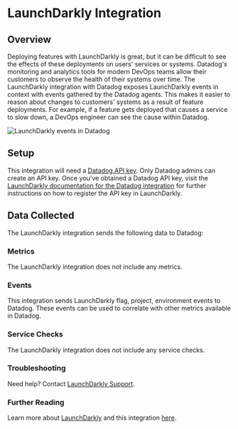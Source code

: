 # LaunchDarkly Integration

## Overview

Deploying features with LaunchDarkly is great, but it can be difficult to see
the effects of these deployments on users' services or systems. Datadog's
monitoring and analytics tools for modern DevOps teams allow their customers to
observe the health of their systems over time. The LaunchDarkly integration with
Datadog exposes LaunchDarkly events in context with events gathered by the
Datadog agents. This makes it easier to reason about changes to customers'
systems as a result of feature deployments. For example, if a feature gets
deployed that causes a service to slow down, a DevOps engineer can see the cause
within Datadog.

![LaunchDarkly events in Datadog][2]

## Setup


This integration will need a [Datadog API key][1]. Only Datadog admins can
create an API key. Once you've obtained a Datadog API key, visit the
[LaunchDarkly documentation for the Datadog integration][3] for further
instructions on how to register the API key in LaunchDarkly.

## Data Collected

The LaunchDarkly integration sends the following data to Datadog:

### Metrics

The LaunchDarkly integration does not include any metrics.

### Events

This integration sends LaunchDarkly flag, project, environment events to
Datadog. These events can be used to correlate with other metrics available in
Datadog.

### Service Checks

The LaunchDarkly integration does not include any service checks.

### Troubleshooting

Need help? Contact [LaunchDarkly Support][4].

### Further Reading

Learn more about [LaunchDarkly][5] and this integration [here][3].

[1]: https://app.datadoghq.com/account/settings#api
[2]: https://raw.githubusercontent.com/DataDog/integrations-extras/master/launchdarkly/assets/image/ld-datadog-hover.gif
[3]: https://docs.launchdarkly.com/docs/datadog
[4]: https://support.launchdarkly.com/hc/en-us/requests/new
[5]: https://launchdarkly.com

